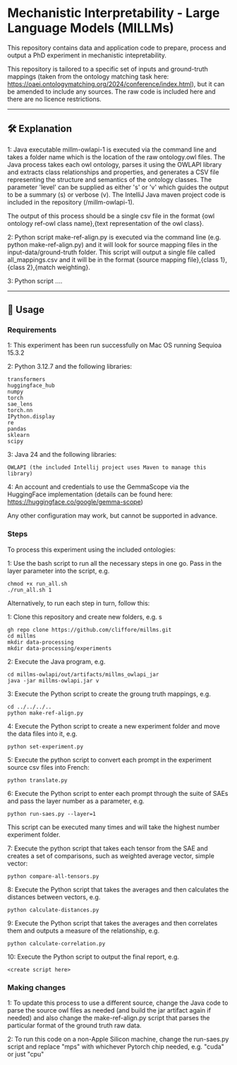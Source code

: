 # Mechanistic Interpretability - Large Language Models (MILLMs)

This repository contains data and application code to prepare, process and output a PhD experiment in mechanistic intepretability.

This repository is tailored to a specific set of inputs and ground-truth mappings (taken from the ontology matching task here: https://oaei.ontologymatching.org/2024/conference/index.html), but it can be amended to include any sources. The raw code is included here and there are no licence restrictions.


---

## 🛠️ Explanation

1: Java executable millm-owlapi-1 is executed via the command line and takes a folder name which is the location of the raw ontology.owl files. The Java process takes each owl ontology, parses it using the OWLAPI library and extracts class relationships and properties, and generates a CSV file representing the structure and semantics of the ontology classes. The parameter 'level' can be supplied as either 's' or 'v' which guides the output to be a summary (s) or verbose (v). The IntelliJ Java maven project code is included in the repository (/millm-owlapi-1).

The output of this process should be a single csv file in the format {owl ontology ref-owl class name},{text representation of the owl class}.

2: Python script make-ref-align.py is executed via the command line (e.g. python make-ref-align.py) and it will look for source mapping files in the input-data/ground-truth folder. This script will output a single file called all_mappings.csv and it will be in the format {source mapping file},{class 1},{class 2},{match weighting}.

3: Python script ....


---

## 🚀 Usage



### Requirements

1: This experiment has been run successfully on Mac OS running Sequioa 15.3.2

2: Python 3.12.7 and the following libraries:

    transformers
    huggingface_hub
    numpy
    torch
    sae_lens
    torch.nn
    IPython.display
    re
    pandas
    sklearn
    scipy

3: Java 24 and the following libraries:

    OWLAPI (the included Intellij project uses Maven to manage this library)

4: An account and credentials to use the GemmaScope via the HuggingFace implementation (details can be found here: https://huggingface.co/google/gemma-scope)


Any other configuration may work, but cannot be supported in advance.




### Steps

To process this experiment using the included ontologies:

1: Use the bash script to run all the necessary steps in one go. Pass in the layer parameter into the script, e.g.

    chmod +x run_all.sh
    ./run_all.sh 1




Alternatively, to run each step in turn, follow this:


1: Clone this repository and create new folders, e.g. s

    gh repo clone https://github.com/cliffore/millms.git
    cd millms
    mkdir data-processing
    mkdir data-processing/experiments


2: Execute the Java program, e.g.

    cd millms-owlapi/out/artifacts/millms_owlapi_jar
    java -jar millms-owlapi.jar v


3: Execute the Python script to create the groung truth mappings, e.g. 
    
    cd ../../../..
    python make-ref-align.py


4: Execute the Python script to create a new experiment folder and move the data files into it, e.g.

    python set-experiment.py


5: Execute the python script to convert each prompt in the experiment source csv files into French:

    python translate.py


6: Execute the Python script to enter each prompt through the suite of SAEs and pass the layer number as a parameter, e.g.
    
    python run-saes.py --layer=1

This script can be executed many times and will take the highest number experiment folder.


7: Execute the python script that takes each tensor from the SAE and creates a set of comparisons, such as weighted average vector, simple vector:

    python compare-all-tensors.py


8: Execute the Python script that takes the averages and then calculates the distances between vectors, e.g.

    python calculate-distances.py
    
    
9: Execute the Python script that takes the averages and then correlates them and outputs a measure of the relationship, e.g.

    python calculate-correlation.py


10: Execute the Python script to output the final report, e.g.

    <create script here>


### Making changes

1: To update this process to use a different source, change the Java code to parse the source owl files as needed (and build the jar artifact again if needed) and also change the make-ref-align.py script that parses the particular format of the ground truth raw data.

2: To run this code on a non-Apple Silicon machine, change the run-saes.py script and replace "mps" with whichever Pytorch chip needed, e.g. "cuda" or just "cpu"

